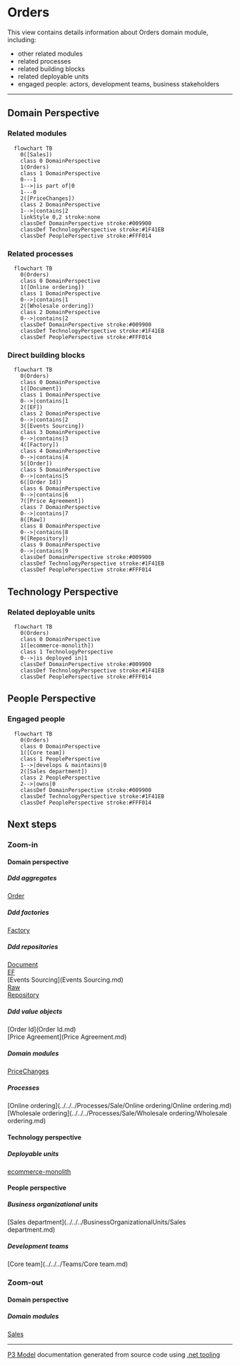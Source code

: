﻿
# Orders

This view contains details information about Orders domain module, including:
- other related modules
- related processes
- related building blocks
- related deployable units
- engaged people: actors, development teams, business stakeholders  

---



## Domain Perspective


### Related modules

```mermaid
  flowchart TB
    0([Sales])
    class 0 DomainPerspective
    1(Orders)
    class 1 DomainPerspective
    0---1
    1-->|is part of|0
    1---0
    2([PriceChanges])
    class 2 DomainPerspective
    1-->|contains|2
    linkStyle 0,2 stroke:none
    classDef DomainPerspective stroke:#009900
    classDef TechnologyPerspective stroke:#1F41EB
    classDef PeoplePerspective stroke:#FFF014
```

### Related processes

```mermaid
  flowchart TB
    0(Orders)
    class 0 DomainPerspective
    1([Online ordering])
    class 1 DomainPerspective
    0-->|contains|1
    2([Wholesale ordering])
    class 2 DomainPerspective
    0-->|contains|2
    classDef DomainPerspective stroke:#009900
    classDef TechnologyPerspective stroke:#1F41EB
    classDef PeoplePerspective stroke:#FFF014
```

### Direct building blocks

```mermaid
  flowchart TB
    0(Orders)
    class 0 DomainPerspective
    1([Document])
    class 1 DomainPerspective
    0-->|contains|1
    2([EF])
    class 2 DomainPerspective
    0-->|contains|2
    3([Events Sourcing])
    class 3 DomainPerspective
    0-->|contains|3
    4([Factory])
    class 4 DomainPerspective
    0-->|contains|4
    5([Order])
    class 5 DomainPerspective
    0-->|contains|5
    6([Order Id])
    class 6 DomainPerspective
    0-->|contains|6
    7([Price Agreement])
    class 7 DomainPerspective
    0-->|contains|7
    8([Raw])
    class 8 DomainPerspective
    0-->|contains|8
    9([Repository])
    class 9 DomainPerspective
    0-->|contains|9
    classDef DomainPerspective stroke:#009900
    classDef TechnologyPerspective stroke:#1F41EB
    classDef PeoplePerspective stroke:#FFF014
```

## Technology Perspective


### Related deployable units

```mermaid
  flowchart TB
    0(Orders)
    class 0 DomainPerspective
    1([ecommerce-monolith])
    class 1 TechnologyPerspective
    0-->|is deployed in|1
    classDef DomainPerspective stroke:#009900
    classDef TechnologyPerspective stroke:#1F41EB
    classDef PeoplePerspective stroke:#FFF014
```

## People Perspective


### Engaged people

```mermaid
  flowchart TB
    0(Orders)
    class 0 DomainPerspective
    1([Core team])
    class 1 PeoplePerspective
    1-->|develops & maintains|0
    2([Sales department])
    class 2 PeoplePerspective
    2-->|owns|0
    classDef DomainPerspective stroke:#009900
    classDef TechnologyPerspective stroke:#1F41EB
    classDef PeoplePerspective stroke:#FFF014
```

## Next steps


### Zoom-in


#### Domain perspective


##### Ddd aggregates

[Order](Order.md)  

##### Ddd factories

[Factory](Factory.md)  

##### Ddd repositories

[Document](Document.md)  
[EF](EF.md)  
[Events Sourcing](Events Sourcing.md)  
[Raw](Raw.md)  
[Repository](Repository.md)  

##### Ddd value objects

[Order Id](Order Id.md)  
[Price Agreement](Price Agreement.md)  

##### Domain modules

[PriceChanges](PriceChanges/PriceChanges.md)  

##### Processes

[Online ordering](../../../Processes/Sale/Online ordering/Online ordering.md)  
[Wholesale ordering](../../../Processes/Sale/Wholesale ordering/Wholesale ordering.md)  

#### Technology perspective


##### Deployable units

[ecommerce-monolith](../../../DeployableUnits/ecommerce-monolith.md)  

#### People perspective


##### Business organizational units

[Sales department](../../../BusinessOrganizationalUnits/Sales department.md)  

##### Development teams

[Core team](../../../Teams/Core team.md)  

### Zoom-out


#### Domain perspective


##### Domain modules

[Sales](../Sales.md)  

---

[P3 Model](https://github.com/P3-model/P3-model) documentation generated from source code using [.net tooling](https://github.com/P3-model/P3-model-dotnet)